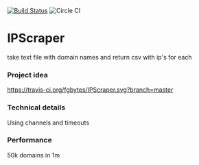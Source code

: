 [![Build Status](https://travis-ci.org/fgbytes/IPScraper.svg?branch=master)](https://travis-ci.org/fgbytes/IPScraper)
![Circle CI](https://circleci.com/gh/fgbytes/IPScraper/circle.svg?style=shield&circle-token=652865a66eca1de06dbd49f52928f4f0c8a961df)
# IPScraper
take text file with domain names and return csv with ip's for each


### Project idea
https://travis-ci.org/fgbytes/IPScraper.svg?branch=master

### Technical details
Using channels and timeouts

### Performance
50k domains in 1m